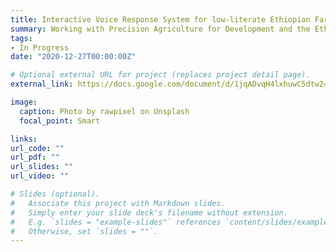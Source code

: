 ```yaml
---
title: Interactive Voice Response System for low-literate Ethiopian Farmers
summary: Working with Precision Agriculture for Development and the Ethiopian Government to improve crop yields for farmers in rural areas with minimal literacy using interactive voice response systems and A/B testing.
tags:
- In Progress
date: "2020-12-27T00:00:00Z"

# Optional external URL for project (replaces project detail page).
external_link: https://docs.google.com/document/d/1jqADvqH4lxhuwC5dtw24boLeu2FuyvFW0tTflVN35fk/edit?ts=5fb73790

image:
  caption: Photo by rawpixel on Unsplash
  focal_point: Smart

links:
url_code: ""
url_pdf: ""
url_slides: ""
url_video: ""

# Slides (optional).
#   Associate this project with Markdown slides.
#   Simply enter your slide deck's filename without extension.
#   E.g. `slides = "example-slides"` references `content/slides/example-slides.md`.
#   Otherwise, set `slides = ""`.
---
```

